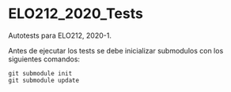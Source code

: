 # ELO212_2020_Tests

Autotests para ELO212, 2020-1.

Antes de ejecutar los tests se debe inicializar submodulos con los siguientes comandos:

```
git submodule init
git submodule update
```

